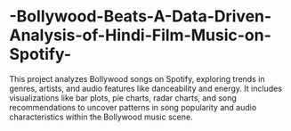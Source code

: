 # -Bollywood-Beats-A-Data-Driven-Analysis-of-Hindi-Film-Music-on-Spotify-
This project analyzes Bollywood songs on Spotify, exploring trends in genres, artists, and audio features like danceability and energy. It includes visualizations like bar plots, pie charts, radar charts, and song recommendations to uncover patterns in song popularity and audio characteristics within the Bollywood music scene.
